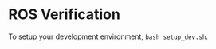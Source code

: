 ROS Verification
====================


To setup your development environment, ```bash setup_dev.sh```.

